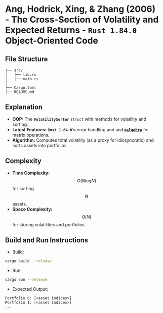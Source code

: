 # Ang, Hodrick, Xing, & Zhang (2006) - The Cross-Section of Volatility and Expected Returns - __`Rust 1.84.0` Object-Oriented Code__

## File Structure
```
├── src/
│   ├── lib.rs
│   ├── main.rs
│
├── Cargo.toml
├── README.md
```

## Explanation
- __OOP:__ The __`VolatilitySorter`__ `struct` with methods for volatility and sorting.
- __Latest Features:__ __`Rust 1.84.0`’s__ error handling and and [__`nalgebra`__](https://github.com/dimforge/nalgebra) for matrix operations.
- __Algorithm:__ Computes total volatility (as a proxy for idiosyncratic) and sorts assets into portfolios.

## Complexity
- __Time Complexity:__ $$O(NlogN)$$ for sorting $$N$$ assets.
- __Space Complexity:__ $$O(N)$$ for storing volatilities and portfolios.

## Build and Run Instructions
- Build:
```bash
cargo build --release
```
- Run:
```bash
cargo run --release
```
- Expected Output:
```
Portfolio 0: [<asset indices>]
Portfolio 1: [<asset indices>]
...
```
